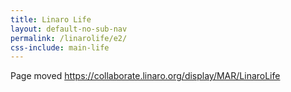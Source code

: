 ```yaml
---
title: Linaro Life
layout: default-no-sub-nav
permalink: /linarolife/e2/
css-include: main-life
---
```

Page moved
<a href="https://collaborate.linaro.org/display/MAR/LinaroLife">https://collaborate.linaro.org/display/MAR/LinaroLife</a>